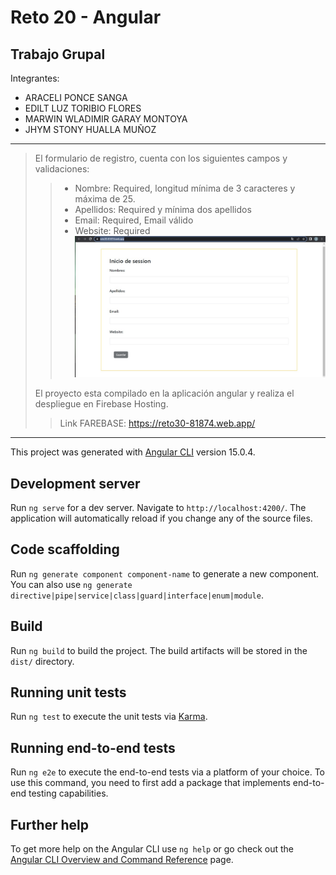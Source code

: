 # Reto 20 - Angular
## Trabajo Grupal
Integrantes:
- ARACELI PONCE SANGA
- EDILT LUZ TORIBIO FLORES
- MARWIN WLADIMIR GARAY MONTOYA
- JHYM STONY HUALLA MUÑOZ
* * *
> El formulario de registro, cuenta con los siguientes campos y validaciones:
>> - Nombre: Required, longitud mínima de 3 caracteres y máxima de 25.
>> - Apellidos: Required y mínima dos apellidos
>> - Email: Required, Email válido
>> - Website: Required
![image](https://github.com/Gyvoem/Reto30-Angular/blob/master/src/assets/RETO30.jpg)
>
> El proyecto esta compilado en la aplicación angular y realiza el despliegue en Firebase Hosting.
>
>> Link FAREBASE: https://reto30-81874.web.app/
> 
* * *

This project was generated with [Angular CLI](https://github.com/angular/angular-cli) version 15.0.4.

## Development server

Run `ng serve` for a dev server. Navigate to `http://localhost:4200/`. The application will automatically reload if you change any of the source files.

## Code scaffolding

Run `ng generate component component-name` to generate a new component. You can also use `ng generate directive|pipe|service|class|guard|interface|enum|module`.

## Build

Run `ng build` to build the project. The build artifacts will be stored in the `dist/` directory.

## Running unit tests

Run `ng test` to execute the unit tests via [Karma](https://karma-runner.github.io).

## Running end-to-end tests

Run `ng e2e` to execute the end-to-end tests via a platform of your choice. To use this command, you need to first add a package that implements end-to-end testing capabilities.

## Further help

To get more help on the Angular CLI use `ng help` or go check out the [Angular CLI Overview and Command Reference](https://angular.io/cli) page.
